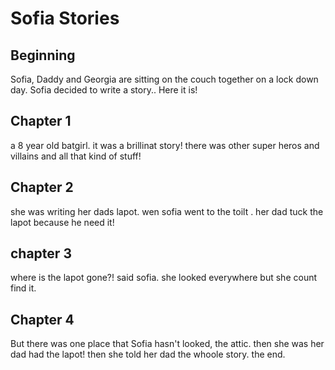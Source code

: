 # Sofia Stories

## Beginning 
Sofia, Daddy and Georgia are sitting on the couch together on a lock down day. 
Sofia decided to write a story.. Here it is!



## Chapter 1
a 8 year old  batgirl.
it  was a brillinat story!
there was other super heros and villains and all that kind of stuff!

## Chapter 2
she was writing her dads lapot.
wen sofia went to the toilt . her dad tuck the lapot because  he need it!

## chapter 3
where is the lapot gone?! said sofia. 
she looked everywhere but she count find it.

## Chapter 4
But there was one place that Sofia hasn't looked, the attic.
then she was her dad had the lapot!
then she told her dad the whoole story.
the end.
